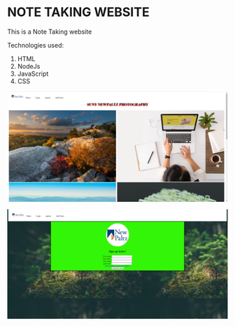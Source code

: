# NOTE TAKING WEBSITE
 
 <p>This is a Note Taking website<br></p>
<p>Technologies used: <br></p>
<ol>
  <li>HTML</li>
  <li>NodeJs</li>
  <li>JavaScript</li>
  <li>CSS</li>
</ol>

![Note Taking website !](/public/images/Screenshot(2).png "Website")

![Note Taking website !](/public/images/registration.png "website")